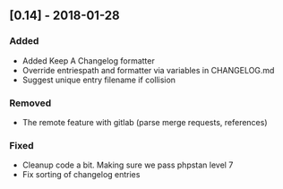 ## [0.14] - 2018-01-28
### Added
- Added Keep A Changelog formatter
- Override entriespath and formatter via variables in CHANGELOG.md
- Suggest unique entry filename if collision

### Removed
- The remote feature with gitlab (parse merge requests, references)

### Fixed
- Cleanup code a bit. Making sure we pass phpstan level 7
- Fix sorting of changelog entries

<!--
formatter: keep-a-changelog
-->
